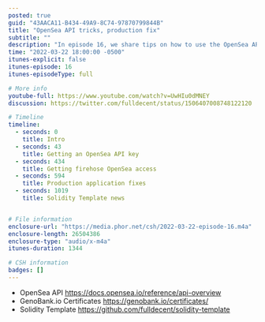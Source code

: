 ```yaml
---
posted: true
guid: "43AACA11-B434-49A9-8C74-97870799844B"
title: "OpenSea API tricks, production fix"
subtitle: ""
description: "In episode 16, we share tips on how to use the OpenSea API, including how to get an API key and firehose access. We also discuss how to fix production applications and share updates on our Solidity Template. Join us for valuable insights on using the OpenSea API and solving production issues."
time: "2022-03-22 18:00:00 -0500"
itunes-explicit: false
itunes-episode: 16
itunes-episodeType: full

# More info
youtube-full: https://www.youtube.com/watch?v=UwHIu0dMNEY
discussion: https://twitter.com/fulldecent/status/1506407008748122120

# Timeline
timeline:
  - seconds: 0
    title: Intro
  - seconds: 43
    title: Getting an OpenSea API key
  - seconds: 434
    title: Getting firehose OpenSea access
  - seconds: 594
    title: Production application fixes
  - seconds: 1019
    title: Solidity Template news


# File information
enclosure-url: "https://media.phor.net/csh/2022-03-22-episode-16.m4a"
enclosure-length: 26504386
enclosure-type: "audio/x-m4a"
itunes-duration: 1344

# CSH information
badges: []
---
```

<!--end of quick notes-->

- OpenSea API https://docs.opensea.io/reference/api-overview
- GenoBank.io Certificates https://genobank.io/certificates/
- Solidity Template https://github.com/fulldecent/solidity-template